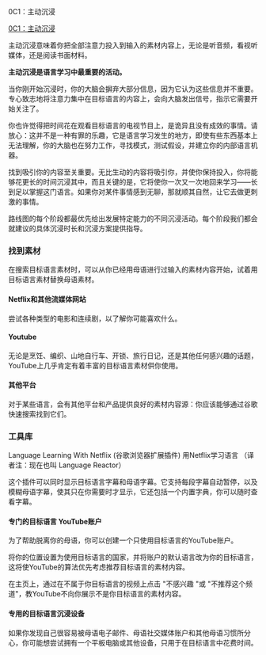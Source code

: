 0C1：主动沉浸

[0C1：主动沉浸]()

主动沉浸意味着你把全部注意力投入到输入的素材内容上，无论是听音频，看视听媒体，还是阅读书面材料。

**主动沉浸是语言学习中最重要的活动。**

当你刚开始沉浸时，你的大脑会摒弃大部分信息，因为它认为这些信息并不重要。专心致志地将注意力集中在目标语言的内容上，会向大脑发出信号，指示它需要开始关注了。

你也许觉得把时间花在观看目标语言的电视节目上，是诡异且没有成效的事情。请放心：这并不是一种有罪的乐趣，它是语言学习发生的地方，即使有些东西基本上无法理解，你的大脑也在努力工作，寻找模式，测试假设，并建立你的内部语言机器。

找到吸引你的内容至关重要。无比生动的内容将吸引你，并使你保持投入，你将能够花更长的时间沉浸其中，而且关键的是，它将使你一次又一次地回来学习——长到足以掌握这门语言。如果你对某件事情感到无聊，那就顺其自然，让它去做更刺激的事情。

路线图的每个阶段都最优先给出发展特定能力的不同沉浸活动。每个阶段我们都会就建议的具体沉浸时长和沉浸方案提供指导。

### 找到素材

在搜索目标语言素材时，可以从你已经用母语进行过输入的素材内容开始，试着用目标语言素材替换母语素材。

#### Netflix和其他流媒体网站

尝试各种类型的电影和连续剧，以了解你可能喜欢什么。

#### Youtube

无论是烹饪、编织、山地自行车、开锁、旅行日记，还是其他任何感兴趣的话题，YouTube上几乎肯定有着丰富的目标语言素材供你使用。

#### 其他平台

对于某些语言，会有其他平台和产品提供良好的素材内容源：你应该能够通过谷歌快速搜索找到它们。

### 工具库

Language Learning With Netflix (谷歌浏览器扩展插件) 用Netflix学习语言 （译者注：现在也叫 Language Reactor）

这个插件可以同时显示目标语言字幕和母语字幕。它支持每段字幕自动暂停，以及模糊母语字幕，使其只在你需要时才显示，它还包括一个内置字典，你可以随时查看字幕。

#### 专门的目标语言 YouTube账户

为了帮助脱离你的母语，你可以创建一个只使用目标语言的YouTube账户。

将你的位置设置为使用目标语言的国家，并将账户的默认语言改为你的目标语言，这将使YouTube的算法优先考虑推荐目标语言的素材内容。

在主页上，通过在不属于你目标语言的视频上点击 "不感兴趣 "或 "不推荐这个频道"，教YouTube不向你展示不是你目标语言的素材内容。

#### 专用的目标语言沉浸设备

如果你发现自己很容易被母语电子邮件、母语社交媒体账户和其他母语习惯所分心，你可能想尝试拥有一个平板电脑或其他设备，只用于在目标语言中花费时间。